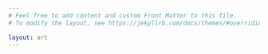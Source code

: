 ```yaml
---
# Feel free to add content and custom Front Matter to this file.
# To modify the layout, see https://jekyllrb.com/docs/themes/#overriding-theme-defaults

layout: art
---
```

